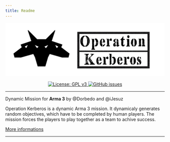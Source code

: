 ```yaml
---
title: Readme
---
```

<p align="center">
    <img src="https://raw.githubusercontent.com/Brig13Team/Operation_Kerberos/master/extra/logo/Logo_lang_schwarz.jpg" width="900">
</p>

<p align="center">
    <a href="https://github.com/Brig13Team/Operation_Kerberos/LICENSE">
        <img src="https://img.shields.io/badge/License-GPL%20v3-blue.svg?style=flat-square" alt="License: GPL v3">
    </a>
    <a href="https://github.com/Brig13Team/Operation_Kerberos/issues">
        <img src="https://img.shields.io/github/issues-raw/Brig13Team/Operation_Kerberos.svg?style=flat-square" alt="GitHub issues">
    </a>
</p>
<hr>

Dynamic Mission for **Arma 3** by @Dorbedo and @iJesuz

Operation Kerberos is a dynamic Arma 3 mission.
It dynamicaly generates random objectives, which have to be completed by human players. The mission forces the players to play together as a team to achive success.


[More informations](COMPONENTS.MD)

<hr>
